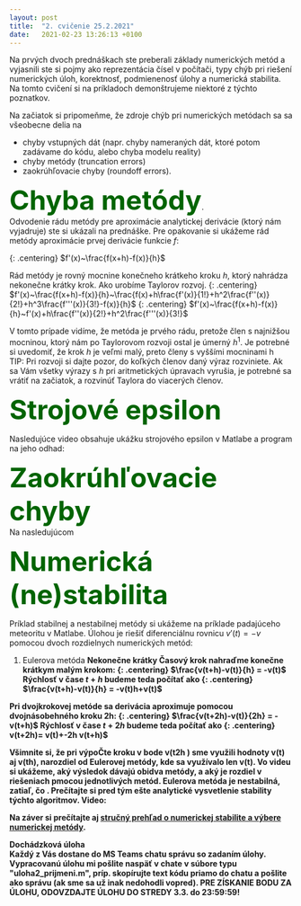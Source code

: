 ```yaml
---
layout: post
title:  "2. cvičenie 25.2.2021"
date:   2021-02-23 13:26:13 +0100
---
```


Na prvých dvoch prednáškach ste preberali základy numerických metód a vyjasnili ste si pojmy ako reprezentácia čísel v počítači, typy chýb pri riešení numerických úloh, korektnosť, podmienenosť úlohy a numerická stabilita. 
Na tomto cvičení si na príkladoch demonštrujeme niektoré z týchto poznatkov. <br>


Na začiatok si pripomeňme, že zdroje chýb pri numerických metódach sa  sa všeobecne delia na
- chyby vstupných dát (napr. chyby nameraných dát, ktoré potom zadávame do kódu, alebo chyba modelu reality)
- chyby metódy (truncation errors)
- zaokrúhľovacie chyby (roundoff errors).

<span style="color:DarkGreen"> <font size="+4"><b>Chyba metódy</b></font></span>.<br>
Odvodenie rádu metódy pre aproximácie analytickej derivácie (ktorý nám vyjadruje) ste si ukázali na prednáške. Pre opakovanie si ukážeme rád metódy aproximácie prvej derivácie funkcie $f$:

{: .centering}
$f'(x)~\frac{f(x+h)-f(x)}{h}$

Rád metódy je rovný mocnine konečneho krátkeho kroku $h$, ktorý nahrádza nekonečne krátky krok. 
Ako urobíme Taylorov rozvoj. 
{: .centering}
$f'(x)~\frac{f(x+h)-f(x)}{h}~\frac{f(x)+h\frac{f'(x)}{1!}+h^2\frac{f''(x)}{2!}+h^3\frac{f'''(x)}{3!}-f(x)}{h}$
{: .centering}
$f'(x)~\frac{f(x+h)-f(x)}{h}~f'(x)+h\frac{f''(x)}{2!}+h^2\frac{f'''(x)}{3!}$

V tomto prípade vidíme, že metóda je prvého rádu, pretože člen s najnižšou mocninou, ktorý nám po Taylorovom rozvoji ostal je úmerný $h^1$. Je potrebné si uvedomiť, že krok $h$ je veľmi malý, preto členy s vyššími mocninami h  
TIP: Pri rozvoji si dajte pozor, do koľkých členov daný výraz rozviniete. Ak sa Vám všetky výrazy s $h$ pri aritmetických úpravach vyrušia, je potrebné sa vrátiť na začiatok, a rozvinúť Taylora do viacerých členov.

<span style="color:DarkGreen"><font size="+4"><b>Strojové epsilon</b></font></span><br>

Nasledujúce video obsahuje ukážku strojového epsilon v Matlabe a program na jeho odhad:<br>

<span style="color:DarkGreen"><b><font size="+4">Zaokrúhľovacie chyby</font> </b></span><br>
Na nasledujúcom 

<span style="color:DarkGreen"><b><font size="+4">Numerická (ne)stabilita</font></b></span><br>

Príklad stabilnej a nestabilnej metódy si ukážeme na príklade padajúceho meteoritu v Matlabe. Úlohou je riešiť diferenciálnu rovnicu
$v'(t)=-v$ pomocou dvoch rozdielnych numerických metód:<br>


1. Eulerova metóda <b>
Nekonečne krátky Časový krok nahraďme konečne krátkym malým krokom:
{: .centering}
$\frac{v(t+h)-v(t)}{h} = -v(t)$
Rýchlosť v čase $t+h$ budeme teda počítať ako
{: .centering}
$\frac{v(t+h)-v(t)}{h} = -v(t)h+v(t)$


Pri dvojkrokovej metóde sa derivácia aproximuje pomocou dvojnásobehného kroku 2h:
{: .centering}
$\frac{v(t+2h)-v(t)}{2h} = -v(t+h)$
Rýchlosť v čase $t+2h$ budeme teda počítať ako
{: .centering}
v(t+2h)= v(t)+-2h v(t+h)$
 
Všimnite si, že pri výpoČte kroku v bode v(t2h ) sme využili hodnoty v(t) aj v(th), narozdiel od Eulerovej metódy, kde sa využívalo len v(t). 
Vo videu si ukážeme, aký výsledok dávajú obidva metódy, a aký je rozdiel v riešeniach pmocou jednotlivých metód. Eulerova metóda je nestabilná, zatiaľ, čo . Prečítajte si pred tým ešte analytické vysvetlenie stability týchto algoritmov. 
Video:


Na záver si prečítajte aj [stručný prehľad o numerickej stabilite a výbere numerickej metódy](http://kfe.fjfi.cvut.cz/~matysma4/nme/cv02/priklad21.pdf).
<br>


<b>Dochádzková úloha</b><br>
Každý z Vás dostane do MS Teams chatu správu so zadaním úlohy. Vypracovanú úlohu mi pošlite naspäť v chate v súbore typu "uloha2_prijmeni.m", príp. skopírujte text kódu priamo do chatu a pošlite ako správu (ak sme sa už inak nedohodli vopred).
PRE ZÍSKANIE BODU ZA ÚLOHU, ODOVZDAJTE ÚLOHU DO STREDY 3.3. do 23:59:59!


<!--
-->
